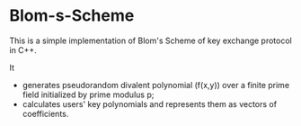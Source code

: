 # Blom-s-Scheme
This is a simple implementation of Blom's Scheme of key exchange protocol in C++.

It
- generates pseudorandom divalent polynomial (f(x,y)) over a finite prime field initialized by prime modulus p;
- calculates users' key polynomials and represents them as vectors of coefficients.
